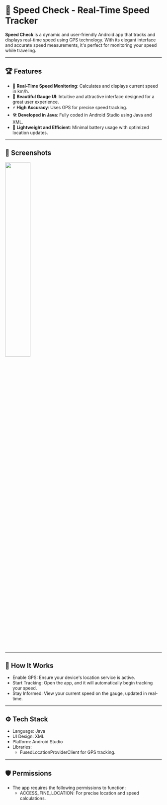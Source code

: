 # 🚗 Speed Check - Real-Time Speed Tracker

**Speed Check** is a dynamic and user-friendly Android app that tracks and displays real-time speed using GPS technology. With its elegant interface and accurate speed measurements, it's perfect for monitoring your speed while traveling.

---

## 🏆 Features
- 📍 **Real-Time Speed Monitoring**: Calculates and displays current speed in km/h.
- 🌟 **Beautiful Gauge UI**: Intuitive and attractive interface designed for a great user experience.
- ⚡ **High Accuracy**: Uses GPS for precise speed tracking.
- 🛠️ **Developed in Java**: Fully coded in Android Studio using Java and XML.
- 🚀 **Lightweight and Efficient**: Minimal battery usage with optimized location updates.

---

## 📸 Screenshots
<img src="1.png" width="40%">

---

## 🚀 How It Works
- Enable GPS: Ensure your device's location service is active.
- Start Tracking: Open the app, and it will automatically begin tracking your speed.
- Stay Informed: View your current speed on the gauge, updated in real-time.

---

## ⚙️ Tech Stack
- Language: Java
- UI Design: XML
- Platform: Android Studio
- Libraries:
  - FusedLocationProviderClient for GPS tracking.

---

## 🛡️ Permissions
- The app requires the following permissions to function:
  - ACCESS_FINE_LOCATION: For precise location and speed calculations.

